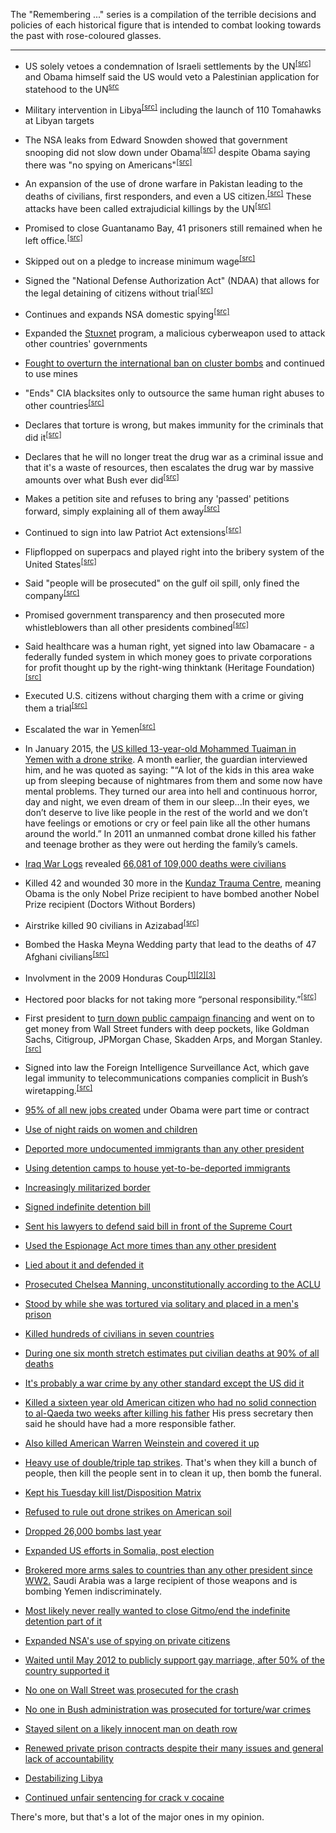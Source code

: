 The "Remembering ..." series is a compilation of the terrible decisions and policies of each historical figure that is intended to combat looking towards the past with rose-coloured glasses.

---

- US solely vetoes a condemnation of Israeli settlements by the UN<sup>[[src]](http://www.un.org/apps/news/story.asp?NewsID=37572&Cr=palestin&Cr1)</sup> and Obama himself said the US would veto a Palestinian application for statehood to the UN<sup>[src](https://news.yahoo.com/obama-no-shortcut-peace-middle-east-144733239.html)</sup>

- Military intervention in Libya<sup>[[src]](https://en.wikipedia.org/wiki/2011_military_intervention_in_Libya)</sup> including the launch of 110 Tomahawks at Libyan targets

- The NSA leaks from Edward Snowden showed that government snooping did not slow down under Obama<sup>[[src]](https://en.wikipedia.org/wiki/Global_surveillance_disclosures_(2013%E2%80%93present))</sup> despite Obama saying there was "no spying on Americans"<sup>[[src]](http://www.msnbc.com/msnbc/obama-says-there-no-spying-americans)</sup>

- An expansion of the use of drone warfare in Pakistan leading to the deaths of civilians, first responders, and even a US citizen.<sup>[[src]](https://www.thebureauinvestigates.com/stories/2012-02-04/cia-tactics-in-pakistan-include-targeting-rescuers-and-funerals)</sup> 
These attacks have been called extrajudicial killings by the UN<sup>[[src]](http://www.cnn.com/2009/WORLD/asiapcf/06/04/drone.attacks/)</sup>

- Promised to close Guantanamo Bay, 41 prisoners still remained when he left office.<sup>[[src]](http://www.politifact.com/truth-o-meter/promises/obameter/promise/177/close-the-guantanamo-bay-detention-center/)</sup>

- Skipped out on a pledge to increase minimum wage<sup>[[src]](https://www.huffingtonpost.com/2012/01/05/obama-minimum-wage_n_1184752.html)</sup>

- Signed the "National Defense Authorization Act" (NDAA) that allows for the legal detaining of citizens without trial<sup>[[src]](http://www.forbes.com/sites/erikkain/2012/01/02/president-obama-signed-the-national-defense-authorization-act-now-what/)</sup>

- Continues and expands NSA domestic spying<sup>[[src]](https://www.whistleblower.org/press/nsa-domestic-spying-continues-under-obama)</sup>

- Expanded the [Stuxnet](https://en.wikipedia.org/wiki/Stuxnet) program, a malicious cyberweapon used to attack other countries' governments

- [Fought to overturn the international ban on cluster bombs](http://www.wsws.org/articles/2011/nov2011/clus-n18.shtml) and continued to use mines

- "Ends" CIA blacksites only to outsource the same human right abuses to other countries<sup>[[src]](https://www.huffingtonpost.com/2012/08/20/obama-black-sites-rendition-torture_n_1812578.html)</sup>

- Declares that torture is wrong, but makes immunity for the criminals that did it<sup>[[src]](http://www.guardian.co.uk/commentisfree/2012/aug/31/obama-justice-department-immunity-bush-cia-torturer?miaou338)</sup>

- Declares that he will no longer treat the drug war as a criminal issue and that it's a waste of resources, then escalates the drug war by massive amounts over what Bush ever did<sup>[[src]](http://www.youtube.com/watch?v=x39bmr892hw)

- Makes a petition site and refuses to bring any 'passed' petitions forward, simply explaining all of them away<sup>[[src]](http://blogs.wsj.com/washwire/2011/11/04/petition-asks-white-house-to-take-petitions-seriously/)</sup>

- Continued to sign into law Patriot Act extensions<sup>[[src]](http://www.huffingtonpost.com/2011/05/27/patriot-act-extension-signed-obama-autopen_n_867851.html)</sup>

- Flipflopped on superpacs and played right into the bribery system of the United States<sup>[[src]](http://theweek.com/article/index/224141/obamas-super-pac-flip-flop-hypocrisy-or-necessity)</sup>

- Said "people will be prosecuted" on the gulf oil spill, only fined the company<sup>[[src]](http://thegrio.com/2010/06/01/obama-on-oil-spill-people-will-be-prospecuted/)</sup>

- Promised government transparency and then prosecuted more whistleblowers than all other presidents combined<sup>[[src]](http://www.washingtonsblog.com/2012/04/obama-has-prosecuted-more-whistleblowers-than-all-other-presidents-combined.html)</sup>

- Said healthcare was a human right, yet signed into law Obamacare - a federally funded system in which money goes to private corporations for profit thought up by the right-wing thinktank (Heritage Foundation)<sup>[[src]](http://www.alternet.org/health/139959)</sup>

- Executed U.S. citizens without charging them with a crime or giving them a trial<sup>[[src]](https://www.salon.com/2010/04/07/assassinations_2/)</sup>

- Escalated the war in Yemen<sup>[[src]](https://www.salon.com/2012/04/26/obama_escalates_in_yemen/)</sup>

- In January 2015, the [US killed 13-year-old Mohammed Tuaiman in Yemen with a drone strike](https://www.theguardian.com/world/2015/feb/10/drones-dream-yemeni-teenager-mohammed-tuaiman-death-cia-strike?CMP=share_btn_tw). A month earlier, the guardian interviewed him, and he was quoted as saying: "“A lot of the kids in this area wake up from sleeping because of nightmares from them and some now have mental problems. They turned our area into hell and continuous horror, day and night, we even dream of them in our sleep...In their eyes, we don’t deserve to live like people in the rest of the world and we don’t have feelings or emotions or cry or feel pain like all the other humans around the world.” In 2011 an unmanned combat drone killed his father and teenage brother as they were out herding the family’s camels.

- [Iraq War Logs](https://en.wikipedia.org/wiki/Iraq_War_documents_leak) revealed [66,081 of 109,000 deaths were civilians](https://en.wikipedia.org/wiki/Casualties_of_the_Iraq_War)

- Killed 42 and wounded 30 more in the [Kundaz Trauma Centre](https://en.wikipedia.org/wiki/Kunduz_hospital_airstrike), meaning Obama is the only Nobel Prize recipient to have bombed another Nobel Prize recipient (Doctors Without Borders)

- Airstrike killed 90 civilians in Azizabad<sup>[[src]](https://en.wikipedia.org/wiki/Azizabad_airstrike)</sup>

- Bombed the Haska Meyna Wedding party that lead to the deaths of 47 Afghani civilians<sup>[[src]](https://en.wikipedia.org/wiki/Haska_Meyna_wedding_party_airstrike)</sup>

- Involvment in the 2009 Honduras Coup<sup>[[1]](https://www.theguardian.com/world/2016/jun/21/berta-caceres-name-honduran-military-hitlist-former-soldier)[[2]](https://en.wikipedia.org/wiki/2009_Honduran_coup_d%27%C3%A9tat)[[3]](https://en.wikipedia.org/wiki/Berta_C%C3%A1ceres)

- Hectored poor blacks for not taking more “personal responsibility.”<sup>[[src]](https://abcnews.go.com/Politics/story?id=5376339&page=1)</sup>

- First president to [turn down public campaign financing](https://www.nytimes.com/2008/06/20/us/politics/20obamacnd.html) and went on to get money from Wall Street funders with deep pockets, like Goldman Sachs, Citigroup, JPMorgan Chase, Skadden Arps, and Morgan Stanley.<sup>[[src]](https://www.opensecrets.org/pres08/contrib.php?cycle=2008&cid=N00009638)</sup>

- Signed into law the Foreign Intelligence Surveillance Act, which gave legal immunity to telecommunications companies complicit in Bush’s wiretapping.<sup>[[src]](https://venturebeat.com/2012/12/31/obama-fisa/)</sup>

- [95% of all new jobs created](https://www.investing.com/news/economy-news/nearly-95-of-all-job-growth-during-obama-era-part-time,-contract-work-449057) under Obama were part time or contract

- [Use of night raids on women and children](http://www.politico.com/story/2016/01/immigration-deportation-democrats-obama-217378)

- [Deported more undocumented immigrants than any other president](http://www.snopes.com/obama-deported-more-people/)

- [Using detention camps to house yet-to-be-deported immigrants](http://www.nytimes.com/2015/02/08/magazine/the-shame-of-americas-family-detention-camps.html?_r=0)

- [Increasingly militarized border](https://www.theguardian.com/us-news/2016/dec/07/report-us-border-patrol-desert-weapon-immigrants-mexico)

- [Signed indefinite detention bill](https://www.aclu.org/news/president-obama-signs-indefinite-detention-bill-law)

- [Sent his lawyers to defend said bill in front of the Supreme Court](http://www.politico.com/blogs/under-the-radar/2016/11/immigration-supreme-court-obama-administration-hearings-231996)

- [Used the Espionage Act more times than any other president](http://www.politifact.com/punditfact/statements/2014/jan/10/jake-tapper/cnns-tapper-obama-has-used-espionage-act-more-all-/)

- [Lied about it and defended it](http://www.politico.com/blogs/under-the-radar/2016/05/obama-defends-leak-prosecutions-first-amendment-223134)

- [Prosecuted Chelsea Manning, unconstitutionally according to the ACLU](https://www.aclu.org/blog/speak-freely/why-prosecution-chelsea-manning-was-unconstitutional)

- [Stood by while she was tortured via solitary and placed in a men's prison](http://www.rollingstone.com/culture/features/chelsea-manning-latest-way-military-is-violating-her-rights-w432196)

- [Killed hundreds of civilians in seven countries](https://www.thebureauinvestigates.com/2016/07/01/obama-drone-casualty-numbers-fraction-recorded-bureau/)

- [During one six month stretch estimates put civilian deaths at 90% of all deaths](http://www.huffingtonpost.com/entry/civilian-deaths-drone-strikes_us_561fafe2e4b028dd7ea6c4ff)

- [It's probably a war crime by any other standard except the US did it](https://www.theguardian.com/commentisfree/2013/nov/05/obama-administration-drone-strikes-war-crimes)

- [Killed a sixteen year old American citizen who had no solid connection to al-Qaeda two weeks after killing his father](https://en.wikipedia.org/wiki/Abdulrahman_al-Awlaki) His press secretary then said he should have had a more responsible father.

- [Also killed American Warren Weinstein and covered it up](https://www.washingtonpost.com/news/worldviews/wp/2015/04/23/the-u-s-keeps-killing-americans-in-drone-strikes-mostly-by-accident/)

- [Heavy use of double/triple tap strikes](http://www.independent.co.uk/news/world/americas/outrage-at-cias-deadly-double-tap-drone-attacks-8174771.html). That's when they kill a bunch of people, then kill the people sent in to clean it up, then bomb the funeral.

- [Kept his Tuesday kill list/Disposition Matrix](https://en.wikipedia.org/wiki/Disposition_Matrix)

- [Refused to rule out drone strikes on American soil](http://www.cnn.com/2013/03/05/politics/obama-drones-cia)

- [Dropped 26,000 bombs last year](https://www.theguardian.com/commentisfree/2017/jan/09/america-dropped-26171-bombs-2016-obama-legacy)

- [Expanded US efforts in Somalia, post election](http://www.nytimes.com/2016/11/27/us/politics/obama-expands-war-with-al-qaeda-to-include-shabab-in-somalia.html)

- [Brokered more arms sales to countries than any other president since WW2.](https://www.thenation.com/article/the-obama-administration-has-sold-more-weapons-than-any-other-administration-since-world-war-ii/) Saudi Arabia was a large recipient of those weapons and is bombing Yemen indiscriminately.

- [Most likely never really wanted to close Gitmo/end the indefinite detention part of it](http://www.salon.com/2012/07/23/the_obama_gitmo_myth/)

- [Expanded NSA's use of spying on private citizens](https://www.washingtonpost.com/world/national-security/obama-administration-had-restrictions-on-nsa-reversed-in-2011/2013/09/07/c26ef658-0fe5-11e3-85b6-d27422650fd5_story.html)

- [Waited until May 2012 to publicly support gay marriage, after 50% of the country supported it](http://www.gallup.com/poll/169640/sex-marriage-support-reaches-new-high.aspx)

- [No one on Wall Street was prosecuted for the crash](https://www.theguardian.com/commentisfree/2013/jan/23/untouchables-wall-street-prosecutions-obama )

- [No one in Bush administration was prosecuted for torture/war crimes](https://www.washingtonpost.com/posteverything/wp/2017/01/09/obamas-human-rights-failures-could-pave-the-way-for-trumps-excesses/)

- [Stayed silent on a likely innocent man on death row](https://www.washingtonpost.com/blogs/therootdc/post/obama-silent-on-troy-davis/2011/09/21/gIQAH9tIlK_blog.html)

- [Renewed private prison contracts despite their many issues and general lack of accountability](http://www.correctionalnews.com/articles/2016/11/16/bureau-prisons-renews-corecivic-contract-georgia-prison)

- [Destabilizing Libya](http://www.theatlantic.com/international/archive/2016/04/obamas-worst-mistake-libya/478461/)

- [Continued unfair sentencing for crack v cocaine](https://www.theguardian.com/commentisfree/2013/jul/23/us-v-blewett-obama-justice-department-shame)

There's more, but that's a lot of the major ones in my opinion.
